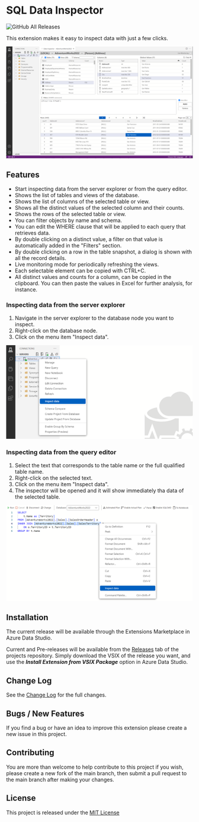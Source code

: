 # SQL Data Inspector

![GitHub All Releases](https://img.shields.io/github/downloads/ernstc/SqlDataInspector/total)

This extension makes it easy to inspect data with just a few clicks.

![Example of dashboard](https://raw.githubusercontent.com/ernstc/SqlDataInspector/main/images/screen-071.png)

## Features

* Start inspecting data from the server explorer or from the query editor.
* Shows the list of tables and views of the database.
* Shows the list of columns of the selected table or view.
* Shows all the distinct values of the selected column and their counts.
* Shows the rows of the selected table or view.
* You can filter objects by name and schema.
* You can edit the WHERE clause that will be applied to each query that retrieves data.
* By double clicking on a distinct value, a filter on that value is automatically added in the "Filters" section.
* By double clicking on a row in the table snapshot, a dialog is shown with all the record details.
* Live monitoring mode for periodically refreshing the views.
* Each selectable element can be copied with CTRL+C.
* All distinct values and counts for a column, can be copied in the clipboard. You can then paste the values in Excel for further analysis, for instance.

### Inspecting data from the server explorer

1) Navigate in the server explorer to the database node you want to inspect.
2) Right-click on the database node.
3) Click on the menu item "Inspect data".

![Example of dashboard](https://raw.githubusercontent.com/ernstc/SqlDataInspector/main/images/screen-074.png)

### Inspecting data from the query editor

1) Select the text that corresponds to the table name or the full qualified table name.
2) Right-click on the selected text.
3) Click on the menu item "Inspect data".
4) The inspector will be opened and it will show immediately tha data of the selected table.

![Example of dashboard](https://raw.githubusercontent.com/ernstc/SqlDataInspector/main/images/screen-073.png)

## Installation

The current release will be available through the Extensions Marketplace in Azure Data Studio.

Current and Pre-releases will be available from the [Releases](https://github.com/ernstc/SqlDataInspector/releases) tab of the projects repository.
Simply download the VSIX of the release you want, and use the ***Install Extension from VSIX Package*** option in Azure Data Studio.

## Change Log

See the [Change Log](./CHANGELOG.md) for the full changes.

## Bugs / New Features

If you find a bug or have an idea to improve this extension please create a new issue in this project.

## Contributing

You are more than welcome to help contribute to this project if you wish, please create a new fork of the main branch,
then submit a pull request to the main branch after making your changes.

## License

This project is released under the [MIT License](./LICENSE)
